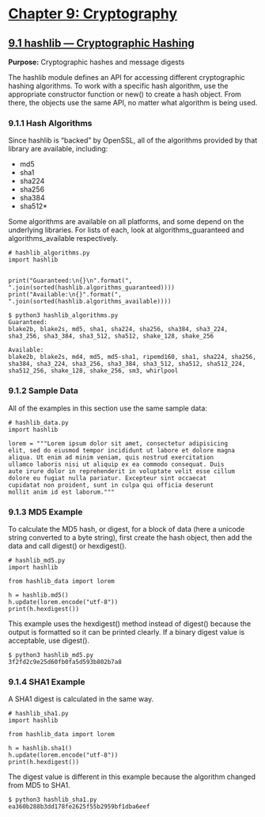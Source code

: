 # [Chapter 9: Cryptography](https://pymotw.com/3/cryptographic.html)

## [9.1 hashlib — Cryptographic Hashing](https://pymotw.com/3/hashlib/index.html)

**Purpose:**	Cryptographic hashes and message digests

The hashlib module defines an API for accessing different cryptographic hashing algorithms. To work with a specific hash algorithm, use the appropriate constructor function or new() to create a hash object. From there, the objects use the same API, no matter what algorithm is being used.

### 9.1.1 Hash Algorithms

Since hashlib is “backed” by OpenSSL, all of the algorithms provided by that library are available, including:

* md5
* sha1
* sha224
* sha256
* sha384
* sha512*

Some algorithms are available on all platforms, and some depend on the underlying libraries. For lists of each, look at algorithms_guaranteed and algorithms_available respectively.

```
# hashlib_algorithms.py
import hashlib


print("Guaranteed:\n{}\n".format(", ".join(sorted(hashlib.algorithms_guaranteed))))
print("Available:\n{}".format(", ".join(sorted(hashlib.algorithms_available))))
```

```
$ python3 hashlib_algorithms.py
Guaranteed:
blake2b, blake2s, md5, sha1, sha224, sha256, sha384, sha3_224, sha3_256, sha3_384, sha3_512, sha512, shake_128, shake_256

Available:
blake2b, blake2s, md4, md5, md5-sha1, ripemd160, sha1, sha224, sha256, sha384, sha3_224, sha3_256, sha3_384, sha3_512, sha512, sha512_224, sha512_256, shake_128, shake_256, sm3, whirlpool
```

### 9.1.2 Sample Data

All of the examples in this section use the same sample data:

```
# hashlib_data.py
import hashlib

lorem = """Lorem ipsum dolor sit amet, consectetur adipisicing
elit, sed do eiusmod tempor incididunt ut labore et dolore magna
aliqua. Ut enim ad minim veniam, quis nostrud exercitation
ullamco laboris nisi ut aliquip ex ea commodo consequat. Duis
aute irure dolor in reprehenderit in voluptate velit esse cillum
dolore eu fugiat nulla pariatur. Excepteur sint occaecat
cupidatat non proident, sunt in culpa qui officia deserunt
mollit anim id est laborum."""
```

### 9.1.3 MD5 Example

To calculate the MD5 hash, or digest, for a block of data (here a unicode string converted to a byte string), first create the hash object, then add the data and call digest() or hexdigest().

```
# hashlib_md5.py
import hashlib

from hashlib_data import lorem

h = hashlib.md5()
h.update(lorem.encode("utf-8"))
print(h.hexdigest())
```

This example uses the hexdigest() method instead of digest() because the output is formatted so it can be printed clearly. If a binary digest value is acceptable, use digest().

```
$ python3 hashlib_md5.py
3f2fd2c9e25d60fb0fa5d593b802b7a8
```

### 9.1.4 SHA1 Example

A SHA1 digest is calculated in the same way.

```
# hashlib_sha1.py
import hashlib

from hashlib_data import lorem

h = hashlib.sha1()
h.update(lorem.encode("utf-8"))
print(h.hexdigest())
```

The digest value is different in this example because the algorithm changed from MD5 to SHA1.

```
$ python3 hashlib_sha1.py
ea360b288b3dd178fe2625f55b2959bf1dba6eef
```